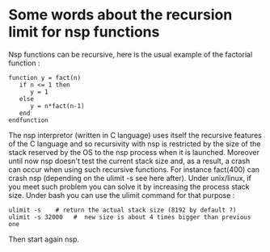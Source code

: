 # Some words about the recursion limit for nsp functions #


Nsp functions can be recursive, here is the usual example of the
factorial function :

```
function y = fact(n)
   if n <= 1 then
      y = 1
   else
      y = n*fact(n-1)
   end
endfunction
```

The nsp interpretor (written in C language) uses itself the
recursive features of the C language and so recursivity with
nsp is restricted by the size of the stack reserved by the OS to the nsp process when it is launched. Moreover until now nsp doesn't test the current stack size and, as a result, a crash
can occur when using such recursive functions. For instance fact(400) can crash nsp (depending on the ulimit -s see here after). Under unix/linux, if you meet such problem you can solve it by increasing the process stack size. Under bash you can use the ulimit command for that purpose :

```
ulimit -s    # return the actual stack size (8192 by default ?)
ulimit -s 32000   #  new size is about 4 times bigger than previous one
```

Then start again nsp.